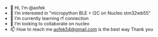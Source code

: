 - 👋 Hi, I’m @aofek
- 👀 I’m interested in "micropython BLE + I2C on Nucleo stm32wb55"
- 🌱 I’m currently learning rf connection
- 💞️ I’m looking to collaborate on nucleo
- 📫 How to reach me aofek54@gmail.com is the best way
Thank you

<!---
aofek/aofek is a ✨ special ✨ repository because its `README.md` (this file) appears on your GitHub profile.
You can click the Preview link to take a look at your changes.
--->
